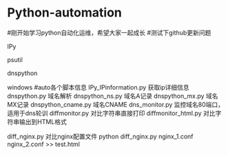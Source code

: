 # Python-automation
#刚开始学习python自动化运维，希望大家一起成长
#测试下github更新问题

IPy

psutil

dnspython

windows
#auto各个脚本信息
IPy_IPinformation.py  获取ip详细信息
dnspython.py 域名解析
dnspython_ns.py  域名A记录
dnspython_mx.py  域名MX记录
dnspython_cname.py 域名CNAME
dns_monitor.py  监控域名80端口，适用于dns轮训
diffmonitor.py  对比字符串直接打印
diffmonitor_html.py  对比字符串输出到HTML格式

diff_nginx.py 对比nginx配置文件 python diff_nginx.py nginx_1.conf nginx_2.conf >> test.html
